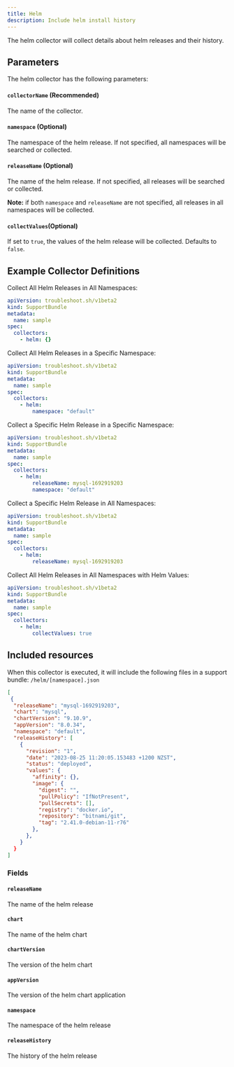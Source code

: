 ```yaml
---
title: Helm
description: Include helm install history
---
```


The helm collector will collect details about helm releases and their history.

## Parameters

The helm collector has the following parameters:

#### `collectorName` (Recommended)
The name of the collector.

#### `namespace` (Optional)
The namespace of the helm release. If not specified, all namespaces will be searched or collected.

#### `releaseName` (Optional)
The name of the helm release. If not specified, all releases will be searched or collected.

**Note:** if both `namespace` and `releaseName` are not specified, all releases in all namespaces will be collected.

#### `collectValues`(Optional)
If set to `true`, the values of the helm release will be collected. Defaults to `false`.

## Example Collector Definitions

Collect All Helm Releases in All Namespaces:
```yaml
apiVersion: troubleshoot.sh/v1beta2
kind: SupportBundle
metadata:
  name: sample
spec:
  collectors:
    - helm: {}
```

Collect All Helm Releases in a Specific Namespace:
```yaml
apiVersion: troubleshoot.sh/v1beta2
kind: SupportBundle
metadata:
  name: sample
spec:
  collectors:
    - helm:
        namespace: "default"
```

Collect a Specific Helm Release in a Specific Namespace:
```yaml
apiVersion: troubleshoot.sh/v1beta2
kind: SupportBundle
metadata:
  name: sample
spec:
  collectors:
    - helm:
        releaseName: mysql-1692919203
        namespace: "default"
```

Collect a Specific Helm Release in All Namespaces:
```yaml
apiVersion: troubleshoot.sh/v1beta2
kind: SupportBundle
metadata:
  name: sample
spec:
  collectors:
    - helm:
        releaseName: mysql-1692919203
```

Collect All Helm Releases in All Namespaces with Helm Values:
```yaml
apiVersion: troubleshoot.sh/v1beta2
kind: SupportBundle
metadata:
  name: sample
spec:
  collectors:
    - helm:
        collectValues: true
```

## Included resources

When this collector is executed, it will include the following files in a support bundle:
`/helm/[namespace].json`

```json
[
 {
  "releaseName": "mysql-1692919203",
  "chart": "mysql",
  "chartVersion": "9.10.9",
  "appVersion": "8.0.34",
  "namespace": "default",
  "releaseHistory": [
    {
      "revision": "1",
      "date": "2023-08-25 11:20:05.153483 +1200 NZST",
      "status": "deployed",
      "values": {
        "affinity": {},
        "image": {
          "digest": "",
          "pullPolicy": "IfNotPresent",
          "pullSecrets": [],
          "registry": "docker.io",
          "repository": "bitnami/git",
          "tag": "2.41.0-debian-11-r76"
        },
      },
    }
  }
]
```

### Fields

#### `releaseName`
The name of the helm release

#### `chart`
The name of the helm chart

#### `chartVersion`
The version of the helm chart

#### `appVersion`
The version of the helm chart application

#### `namespace`
The namespace of the helm release

#### `releaseHistory`
The history of the helm release
